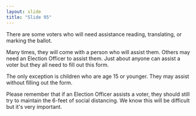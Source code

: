 ```yaml
---
layout: slide
title: "Slide 95"
---
```


There are some voters who will need assistance reading, translating, or marking the ballot.

Many times, they will come with a person who will assist them. Others may need an Election Officer to assist them. Just about anyone can assist a voter but they all need to fill out this form.

The only exception is children who are age 15 or younger. They may assist without filling out the form.

Please remember that if an Election Officer assists a voter, they should still try to maintain the 6-feet of social distancing. We know this will be difficult but it's very important.